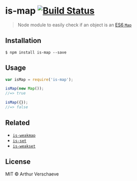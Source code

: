 # is-map [![Build Status](https://travis-ci.org/arthurvr/is-map.svg?branch=master)](https://travis-ci.org/arthurvr/is-map)

> Node module to easily check if an object is an [ES6 `Map`](https://developer.mozilla.org/en-US/docs/Web/JavaScript/Reference/Global_Objects/Map)

## Installation

```
$ npm install is-map --save
```

## Usage

```javascript
var isMap = require('is-map');

isMap(new Map());
//=> true

isMap({});
//=> false
```
## Related

* [`is-weakmap`](https://github.com/arthurvr/is-weakmap)
* [`is-set`](https://github.com/arthurvr/is-set)
* [`is-weakset`](https://github.com/arthurvr/is-weakset)

## License

MIT © Arthur Verschaeve

